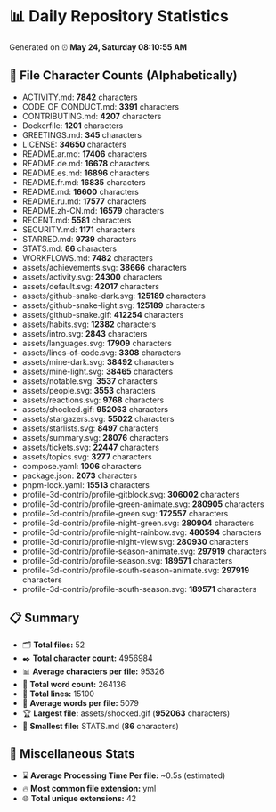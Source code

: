 # 📊 Daily Repository Statistics
Generated on ⏰ **May 24, Saturday 08:10:55 AM**

## 📂 File Character Counts (Alphabetically)
- ACTIVITY.md: **7842** characters
- CODE_OF_CONDUCT.md: **3391** characters
- CONTRIBUTING.md: **4207** characters
- Dockerfile: **1201** characters
- GREETINGS.md: **345** characters
- LICENSE: **34650** characters
- README.ar.md: **17406** characters
- README.de.md: **16678** characters
- README.es.md: **16896** characters
- README.fr.md: **16835** characters
- README.md: **16600** characters
- README.ru.md: **17577** characters
- README.zh-CN.md: **16579** characters
- RECENT.md: **5581** characters
- SECURITY.md: **1171** characters
- STARRED.md: **9739** characters
- STATS.md: **86** characters
- WORKFLOWS.md: **7482** characters
- assets/achievements.svg: **38666** characters
- assets/activity.svg: **24300** characters
- assets/default.svg: **42017** characters
- assets/github-snake-dark.svg: **125189** characters
- assets/github-snake-light.svg: **125189** characters
- assets/github-snake.gif: **412254** characters
- assets/habits.svg: **12382** characters
- assets/intro.svg: **2843** characters
- assets/languages.svg: **17909** characters
- assets/lines-of-code.svg: **3308** characters
- assets/mine-dark.svg: **38492** characters
- assets/mine-light.svg: **38465** characters
- assets/notable.svg: **3537** characters
- assets/people.svg: **3553** characters
- assets/reactions.svg: **9768** characters
- assets/shocked.gif: **952063** characters
- assets/stargazers.svg: **55022** characters
- assets/starlists.svg: **8497** characters
- assets/summary.svg: **28076** characters
- assets/tickets.svg: **22447** characters
- assets/topics.svg: **3277** characters
- compose.yaml: **1006** characters
- package.json: **2073** characters
- pnpm-lock.yaml: **15513** characters
- profile-3d-contrib/profile-gitblock.svg: **306002** characters
- profile-3d-contrib/profile-green-animate.svg: **280905** characters
- profile-3d-contrib/profile-green.svg: **172557** characters
- profile-3d-contrib/profile-night-green.svg: **280904** characters
- profile-3d-contrib/profile-night-rainbow.svg: **480594** characters
- profile-3d-contrib/profile-night-view.svg: **280930** characters
- profile-3d-contrib/profile-season-animate.svg: **297919** characters
- profile-3d-contrib/profile-season.svg: **189571** characters
- profile-3d-contrib/profile-south-season-animate.svg: **297919** characters
- profile-3d-contrib/profile-south-season.svg: **189571** characters

## 📋 Summary
- 🗂️ **Total files:** 52
- ✒️ **Total character count:** 4956984
- 📊 **Average characters per file:** 95326
- 📝 **Total word count:** 264136
- 🧾 **Total lines:** 15100
- 📐 **Average words per file:** 5079
- 🏆 **Largest file:** assets/shocked.gif (**952063** characters)
- 🥉 **Smallest file:** STATS.md (**86** characters)

## 🌟 Miscellaneous Stats
- ⌛ **Average Processing Time Per file:** ~0.5s (estimated)
- 🔥 **Most common file extension:** yml
- 🌐 **Total unique extensions:** 42
